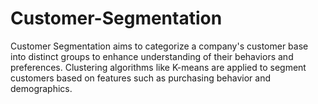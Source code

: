 # Customer-Segmentation
Customer Segmentation aims to categorize a company's customer base into  distinct groups to enhance understanding of their behaviors and preferences. Clustering algorithms like K-means are applied to segment customers based  on features such as purchasing behavior and demographics.
